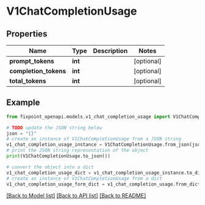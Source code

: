 # V1ChatCompletionUsage


## Properties

Name | Type | Description | Notes
------------ | ------------- | ------------- | -------------
**prompt_tokens** | **int** |  | [optional] 
**completion_tokens** | **int** |  | [optional] 
**total_tokens** | **int** |  | [optional] 

## Example

```python
from fixpoint_openapi.models.v1_chat_completion_usage import V1ChatCompletionUsage

# TODO update the JSON string below
json = "{}"
# create an instance of V1ChatCompletionUsage from a JSON string
v1_chat_completion_usage_instance = V1ChatCompletionUsage.from_json(json)
# print the JSON string representation of the object
print(V1ChatCompletionUsage.to_json())

# convert the object into a dict
v1_chat_completion_usage_dict = v1_chat_completion_usage_instance.to_dict()
# create an instance of V1ChatCompletionUsage from a dict
v1_chat_completion_usage_form_dict = v1_chat_completion_usage.from_dict(v1_chat_completion_usage_dict)
```
[[Back to Model list]](../README.md#documentation-for-models) [[Back to API list]](../README.md#documentation-for-api-endpoints) [[Back to README]](../README.md)


